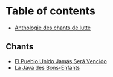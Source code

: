 # Table of contents

* [Anthologie des chants de lutte](README.md)

## Chants

* [El Pueblo Unido Jamás Será Vencido](chants/el-pueblo-unido-jamas-sera-vencido.md)
* [La Java des Bons-Enfants](chants/la-java-des-bons-enfants.md)
